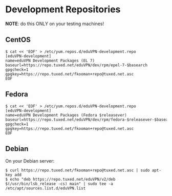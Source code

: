 # Development Repositories

**NOTE**: do this ONLY on your testing machines!

## CentOS

    $ cat << 'EOF' > /etc/yum.repos.d/eduVPN-development.repo
    [eduVPN-development]
    name=eduVPN Development Packages (EL 7)
    baseurl=https://repo.tuxed.net/eduVPN/dev/rpm/epel-7-$basearch
    gpgcheck=1
    gpgkey=https://repo.tuxed.net/fkooman+repo@tuxed.net.asc
    EOF

## Fedora

    $ cat << 'EOF' > /etc/yum.repos.d/eduVPN-development.repo
    [eduVPN-development]
    name=eduVPN Development Packages (Fedora $releasever)
    baseurl=https://repo.tuxed.net/eduVPN/dev/rpm/fedora-$releasever-$basearch
    gpgcheck=1
    gpgkey=https://repo.tuxed.net/fkooman+repo@tuxed.net.asc
    EOF
    
## Debian

On your Debian server:

```
$ curl https://repo.tuxed.net/fkooman+repo@tuxed.net.asc | sudo apt-key add
$ echo "deb https://repo.tuxed.net/eduVPN/v2/deb $(/usr/bin/lsb_release -cs) main" | sudo tee -a /etc/apt/sources.list.d/eduVPN.list
```
